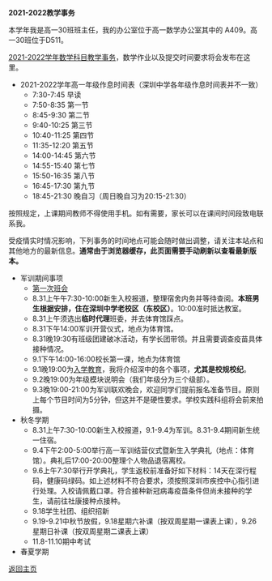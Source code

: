 **2021-2022教学事务**

本学年我是高一30班班主任，我的办公室位于高一数学办公室其中的 A409。高一30班位于D511。

[2021-2022学年数学科目教学事务](https://qiuszms.github.io/2021-2022math)，数学作业以及提交时间要求将会发布在这里。

* 2021-2022学年高一年级作息时间表（深圳中学各年级作息时间表并不一致）
  * 7:30-7:45 早读
  * 7:50-8:35 第一节
  * 8:45-9:30 第二节
  * 9:40-10:25 第三节
  * 10:40-11:25 第四节
  * 11:35-12:20 第五节
  * 14:00-14:45 第六节
  * 14:55-15:40 第七节
  * 15:50-16:35 第八节
  * 16:45-17:30 第九节
  * 18:45-21:30 晚自习（周日晚自习为20:15-21:30）

按照规定，上课期间教师不得使用手机。如有需要，家长可以在课间时间段致电联系我。

受疫情实时情况影响，下列事务的时间地点可能会随时做出调整，请关注本站点和其他地方的最新信息。**通常由于浏览器缓存，此页面需要手动刷新以查看最新版本。**

* 军训期间事项
  * [第一次班会](https://qiuszms.github.io/2021-2022intro1)
  * 8.31上午午7:30-10:00新生入校报道，整理宿舍内务并等待查阅。**本班男生根据安排，住在深圳中学老校区（东校区）**。10:00准时抵达教室。
  * 8.31上午须选出**临时代理**班委，并去体育馆踩点。
  * 8.31下午14:00军训开营仪式，地点为体育馆。
  * 8.31晚19:30有班级团建破冰活动，有学长团带领。并且需要调查疫苗具体接种情况。
  * 9.1下午14:00-16:00校长第一课，地点为体育馆
  * 9.1晚19:00为[入学教育](https://qiuszms.github.io/2021-2022intro2)，我将介绍深中的各个事项，**尤其是校规校纪**。
  * 9.2晚19:00为年级模块说明会（我们年级分为三个级部）。
  * 9.3晚19:00-21:00为军训联欢晚会，欢迎同学们提前报名准备节目。原则上每个节目时间为5分钟，但这并不是硬性要求。学校实践科组将会前来拍摄。
* 秋冬学期
  * 8.31上午7:30-10:00新生入校报道，9.1-9.4为军训。8.31-9.4期间新生统一住宿。
  * 9.4下午2:00-5:00举行高一军训结营仪式暨新生入学典礼（地点：体育馆）。典礼后17:00-20:00整理个人物品退宿离校。
  * 9.6上午7:30举行开学典礼，学生返校前准备好如下材料：14天在深行程码，健康码绿码。如上述材料不符合要求，须按照深圳市疾控中心指引进行处理。入校请佩戴口罩。符合接种新冠病毒疫苗条件但尚未接种的学生，请前往社康接种点接种。
  * 9.18学生社团、组织招新
  * 9.19-9.21中秋节放假，9.18星期六补课（按双周星期一课表上课），9.26星期日补课（按双周星期二课表上课）
  * 11.8-11.10期中考试
* 春夏学期


[返回主页](https://qiuszms.github.io)
